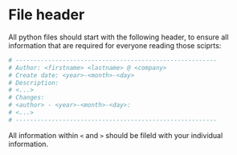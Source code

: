 # File header

All python files should start with the following header, to ensure all information that are required for everyone reading those sciprts:

```python
# --------------------------------------------------------
# Author: <firstname> <lastname> @ <company>
# Create date: <year>-<month>-<day>
# Description: 
# <...>
# Changes:
# <author> - <year>-<month>-<day>:
# <...>
# --------------------------------------------------------
```

All information within `<` and `>` should be fileld with your individual information.